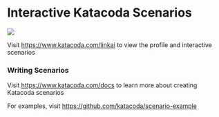 # Interactive Katacoda Scenarios

[![](http://shields.katacoda.com/katacoda/linkai/count.svg)](https://www.katacoda.com/linkai "Get your profile on Katacoda.com")

Visit https://www.katacoda.com/linkai to view the profile and interactive scenarios

### Writing Scenarios
Visit https://www.katacoda.com/docs to learn more about creating Katacoda scenarios

For examples, visit https://github.com/katacoda/scenario-example
